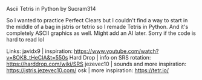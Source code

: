 Ascii Tetris in Python by Sucram314

So I wanted to practice Perfect Clears but I couldn't find a way to start in the middle of a bag in jstris or tetrio so
I remade Tetris in Python. And it's completely ASCII graphics as well. Might add an AI later.
Sorry if the code is hard to read lol

Links:
javidx9   | inspiration: https://www.youtube.com/watch?v=8OK8_tHeCIA&t=550s
Hard Drop | info on SRS rotation: https://harddrop.com/wiki/SRS
jezevec10 | sounds and more inspiration: https://jstris.jezevec10.com/
osk       | more inspiration: https://tetr.io/
